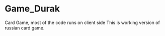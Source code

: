 # Game_Durak
Card Game, most of the code runs on client side
This is working version of russian card game.
